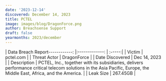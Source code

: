 ```yaml
---
date: '2023-12-14'
discovered: December 14, 2023
title: PCTEL
image: images/blog/DragonForce.png
author: Breachsense Support
draft: false
yearmonths: 2023/december
---
```


| Data Breach Report------------:     |:-------------:    | :-----:|
| Victim      | pctel.com      | 
| Threat Actor      | DragonForce      | 
| Date Discovered      | Dec 14, 2023      | 
| Description      | PCTEL, Inc., together with its subsidiaries, delivers performance critical telecom solutions in the Asia Pacific, Europe, the Middle East, Africa, and the America.      | 
| Leak Size      | 267.45GB      | 

